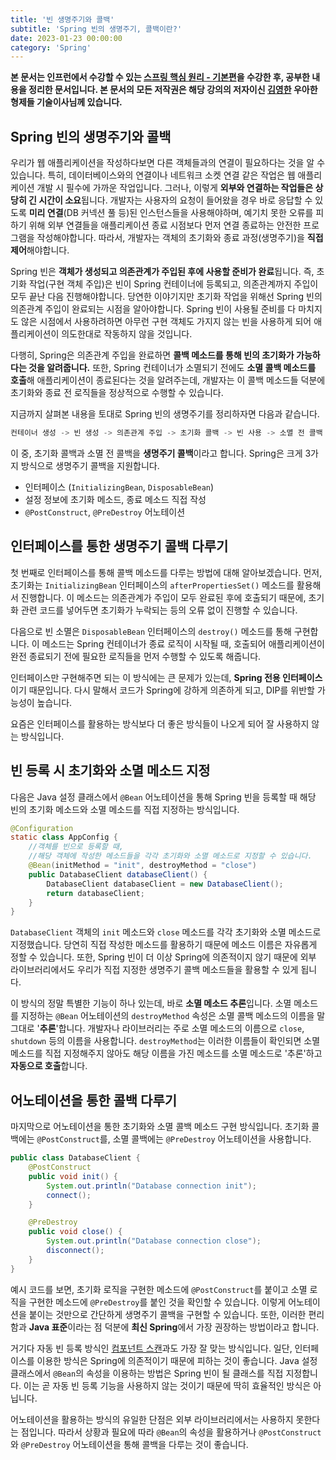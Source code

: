 ```yaml
---
title: '빈 생명주기와 콜백'
subtitle: 'Spring 빈의 생명주기, 콜백이란?'
date: 2023-01-23 00:00:00
category: 'Spring'
---
```


**본 문서는 인프런에서 수강할 수 있는 [스프링 핵심 원리 - 기본편](https://inflearn.com/course/스프링-핵심-원리-기본편)을 수강한 후, 공부한 내용을 정리한 문서입니다. 본 문서의 모든 저작권은 해당 강의의 저자이신 [김영한](https://inflearn.com/users/@yh) 우아한형제들 기술이사님께 있습니다.**

## Spring 빈의 생명주기와 콜백

우리가 웹 애플리케이션을 작성하다보면 다른 객체들과의 연결이 필요하다는 것을 알 수 있습니다. 특히, 데이터베이스와의 연결이나 네트워크 소켓 연결 같은 작업은 웹 애플리케이션 개발 시 필수에 가까운 작업입니다. 그러나, 이렇게 **외부와 연결하는 작업들은 상당히 긴 시간이 소요**됩니다. 개발자는 사용자의 요청이 들어왔을 경우 바로 응답할 수 있도록 **미리 연결**(DB 커넥션 풀 등)된 인스턴스들을 사용해야하며, 예기치 못한 오류를 피하기 위해 외부 연결들을 애플리케이션 종료 시점보다 먼저 연결 종료하는 안전한 프로그램을 작성해야합니다. 따라서, 개발자는 객체의 초기화와 종료 과정(생명주기)을 **직접 제어**해야합니다.

Spring 빈은 **객체가 생성되고 의존관계가 주입된 후에 사용할 준비가 완료**됩니다. 즉, 초기화 작업(구현 객체 주입)은 빈이 Spring 컨테이너에 등록되고, 의존관계까지 주입이 모두 끝난 다음 진행해야합니다. 당연한 이야기지만 초기화 작업을 위해선 Spring 빈의 의존관계 주입이 완료되는 시점을 알아야합니다. Spring 빈이 사용될 준비를 다 마치지도 않은 시점에서 사용하려하면 아무런 구현 객체도 가지지 않는 빈을 사용하게 되어 애플리케이션이 의도한대로 작동하지 않을 것입니다.

다행히, Spring은 의존관계 주입을 완료하면 **콜백 메소드를 통해 빈의 초기화가 가능하다는 것을 알려줍니다.** 또한, Spring 컨테이너가 소멸되기 전에도 **소멸 콜백 메소드를 호출**해 애플리케이션이 종료된다는 것을 알려주는데, 개발자는 이 콜백 메소드들 덕분에 초기화와 종료 전 로직들을 정상적으로 수행할 수 있습니다.

지금까지 살펴본 내용을 토대로 Spring 빈의 생명주기를 정리하자면 다음과 같습니다.

```java
컨테이너 생성 -> 빈 생성 -> 의존관계 주입 -> 초기화 콜백 -> 빈 사용 -> 소멸 전 콜백 -> Spring 종료
```

이 중, 초기화 콜백과 소멸 전 콜백을 **생명주기 콜백**이라고 합니다. Spring은 크게 3가지 방식으로 생명주기 콜백을 지원합니다.

- 인터페이스 (`InitializingBean`, `DisposableBean`)
- 설정 정보에 초기화 메소드, 종료 메소드 직접 작성
- `@PostConstruct`, `@PreDestroy` 어노테이션

## 인터페이스를 통한 생명주기 콜백 다루기

첫 번째로 인터페이스를 통해 콜백 메소드를 다루는 방법에 대해 알아보겠습니다. 먼저, 초기화는 `InitializingBean` 인터페이스의 `afterPropertiesSet()` 메소드를 활용해서 진행합니다. 이 메소드는 의존관계가 주입이 모두 완료된 후에 호출되기 때문에, 초기화 관련 코드를 넣어두면 초기화가 누락되는 등의 오류 없이 진행할 수 있습니다.

다음으로 빈 소멸은 `DisposableBean` 인터페이스의 `destroy()` 메소드를 통해 구현합니다. 이 메소드는 Spring 컨테이너가 종료 로직이 시작될 때, 호출되어 애플리케이션이 완전 종료되기 전에 필요한 로직들을 먼저 수행할 수 있도록 해줍니다.

인터페이스만 구현해주면 되는 이 방식에는 큰 문제가 있는데, **Spring 전용 인터페이스**이기 때문입니다. 다시 말해서 코드가 Spring에 강하게 의존하게 되고, DIP를 위반할 가능성이 높습니다.

요즘은 인터페이스를 활용하는 방식보다 더 좋은 방식들이 나오게 되어 잘 사용하지 않는 방식입니다.

## 빈 등록 시 초기화와 소멸 메소드 지정

다음은 Java 설정 클래스에서 `@Bean` 어노테이션을 통해 Spring 빈을 등록할 때 해당 빈의 초기화 메소드와 소멸 메소드를 직접 지정하는 방식입니다.

```java
@Configuration
static class AppConfig {
    //객체를 빈으로 등록할 때,
    //해당 객체에 작성한 메소드들을 각각 초기화와 소멸 메소드로 지정할 수 있습니다.
    @Bean(initMethod = "init", destroyMethod = "close")
    public DatabaseClient databaseClient() {
        DatabaseClient databaseClient = new DatabaseClient();
        return databaseClient;
    }
}
```

`DatabaseClient` 객체의 `init` 메소드와 `close` 메소드를 각각 초기화와 소멸 메소드로 지정했습니다. 당연히 직접 작성한 메소드를 활용하기 때문에 메소드 이름은 자유롭게 정할 수 있습니다. 또한, Spring 빈이 더 이상 Spring에 의존적이지 않기 때문에 외부 라이브러리에서도 우리가 직접 지정한 생명주기 콜백 메소드들을 활용할 수 있게 됩니다.

이 방식의 정말 특별한 기능이 하나 있는데, 바로 **소멸 메소드 추론**입니다. 소멸 메소드를 지정하는 `@Bean` 어노테이션의 `destroyMethod` 속성은 소멸 콜백 메소드의 이름을 말 그대로 '**추론**'합니다. 개발자나 라이브러리는 주로 소멸 메소드의 이름으로 `close`, `shutdown` 등의 이름을 사용합니다. `destroyMethod`는 이러한 이름들이 확인되면 소멸 메소드를 직접 지정해주지 않아도 해당 이름을 가진 메소드를 소멸 메소드로 '추론'하고 **자동으로 호출**합니다.

## 어노테이션을 통한 콜백 다루기

마지막으로 어노테이션을 통한 초기화와 소멸 콜백 메소드 구현 방식입니다. 초기화 콜백에는 `@PostConstruct`를, 소멸 콜백에는 `@PreDestroy` 어노테이션을 사용합니다.

```java
public class DatabaseClient {
    @PostConstruct
    public void init() {
        System.out.println("Database connection init");
        connect();
    }

    @PreDestroy
    public void close() {
        System.out.println("Database connection close");
        disconnect();
    }
}
```

예시 코드를 보면, 초기화 로직을 구현한 메소드에 `@PostConstruct`를 붙이고 소멸 로직을 구현한 메소드에 `@PreDestroy`를 붙인 것을 확인할 수 있습니다. 이렇게 어노테이션을 붙이는 것만으로 간단하게 생명주기 콜백을 구현할 수 있습니다. 또한, 이러한 편리함과 **Java 표준**이라는 점 덕분에 **최신 Spring**에서 가장 권장하는 방법이라고 합니다.

거기다 자동 빈 등록 방식인 [컴포넌트 스캔](https://blog.coderoad.kr/component-scan)과도 가장 잘 맞는 방식입니다. 일단, 인터페이스를 이용한 방식은 Spring에 의존적이기 때문에 피하는 것이 좋습니다. Java 설정 클래스에서 `@Bean`의 속성을 이용하는 방법은 Spring 빈이 될 클래스를 직접 지정합니다. 이는 곧 자동 빈 등록 기능을 사용하지 않는 것이기 때문에 딱히 효율적인 방식은 아닙니다.

어노테이션을 활용하는 방식의 유일한 단점은 외부 라이브러리에서는 사용하지 못한다는 점입니다. 따라서 상황과 필요에 따라 `@Bean`의 속성을 활용하거나 `@PostConstruct`와 `@PreDestroy` 어노테이션을 통해 콜백을 다루는 것이 좋습니다.
